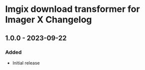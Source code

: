 # Imgix download transformer for Imager X Changelog

## 1.0.0 - 2023-09-22

### Added
- Initial release
